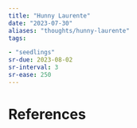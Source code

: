 ```yaml
---
title: "Hunny Laurente"
date: "2023-07-30"
aliases: "thoughts/hunny-laurente"
tags:

- "seedlings"
sr-due: 2023-08-02
sr-interval: 3
sr-ease: 250
---
```




# References